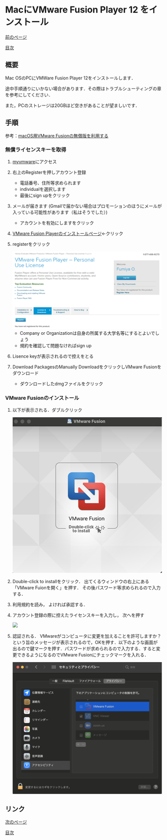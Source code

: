 # MacにVMware Fusion Player 12 をインストール 
[前のページ](../../)

[目次](../../../)

## 概要

Mac OSのPCにVMWare Fusion Player 12をインストールします．

途中手順通りにいかない場合があります．その際はトラブルシューティングの章を参考にしてください．

また，PCのストレージは20GBほど空きがあることが望ましいです．


## 手順

参考：[macOS用VMware Fusionの無償版を利用する](https://officeforest.org/wp/2020/09/19/macos%E7%94%A8vmware-fusion%E3%81%AE%E7%84%A1%E5%84%9F%E7%89%88%E3%82%92%E5%88%A9%E7%94%A8%E3%81%99%E3%82%8B/)

### 無償ライセンスキーを取得
1. [myvmware](https://my.vmware.com/)にアクセス
2. 右上のRegisterを押しアカウント登録
    - 電話番号、住所等求められます
    - individualを選択します
    - 最後にsign upをクリック
3. メールが届きます (Gmailで届かない場合はプロモーションのほうにメールが入っている可能性があります（私はそうでした）)
    - アカウントを有効にしますをクリック
4. [VMware Fusion Playerのインストールページ](https://my.vmware.com/group/vmware/evalcenter?p=fusion-player-personal)←クリック
5. registerをクリック

    <img src='./fig/fusion.png' width="500" >

    - Company or Organizationは自身の所属する大学名等にするとよいでしょう
    - 規約を確認して問題なければsign up
6. Lisence keyが表示されるので控えをとる
7. Download PackagesのManually DownloadをクリックしVMware Fusionをダウンロード
    - ダウンロードしたdmgファイルをクリック

### VMware Fusionのインストール
1. 以下が表示される．ダブルクリック

    <img src='./fig/1.png' width="500" >

2. Double-click to installをクリック． 出てくるウィンドウの右上にある「VMware Fuionを開く」を押す． その後パスワード等求められるので入力する．

3. 利用規約を読み， よければ承認する．

4. アカウント登録の際に控えたライセンスキーを入力し， 次へを押す

    <img src='./fig/２.png' width="500" >

5. 認証される． VMwareがコンピュータに変更を加えることを許可しますか？という旨のメッセージが表示されるので，OKを押す．以下のような画面が出るので鍵マークを押す．パスワードが求められるので入力する．すると変更できるようになるのでVMware Fusionにチェックマークを入れる．

   <img src='./fig/3.png' width="500" >


## リンク
[次のページ](../install-ubuntu/)

[目次](../../../)